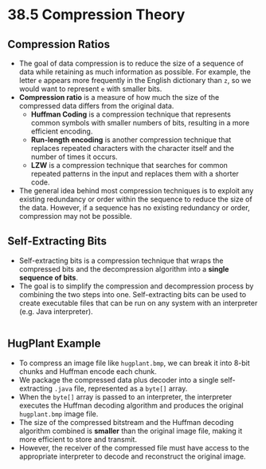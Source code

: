 # 38.5 Compression Theory

## Compression Ratios

* The goal of data compression is to reduce the size of a sequence of data while retaining as much information as possible. For example, the letter `e` appears more frequently in the English dictionary than `z`, so we would want to represent `e` with smaller bits.
* **Compression ratio** is a measure of how much the size of the compressed data differs from the original data.&#x20;
  * **Huffman Coding** is a compression technique that represents common symbols with smaller numbers of bits, resulting in a more efficient encoding.&#x20;
  * **Run-length encoding** is another compression technique that replaces repeated characters with the character itself and the number of times it occurs.&#x20;
  * **LZW** is a compression technique that searches for common repeated patterns in the input and replaces them with a shorter code.&#x20;
* The general idea behind most compression techniques is to exploit any existing redundancy or order within the sequence to reduce the size of the data. However, if a sequence has no existing redundancy or order, compression may not be possible.

## Self-Extracting Bits

* Self-extracting bits is a compression technique that wraps the compressed bits and the decompression algorithm into a **single sequence of bits**.
* The goal is to simplify the compression and decompression process by combining the two steps into one. Self-extracting bits can be used to create executable files that can be run on any system with an interpreter (e.g. Java interpreter).

<figure><img src="../.gitbook/assets/Screenshot 2023-04-24 at 9.34.44 PM.png" alt=""><figcaption></figcaption></figure>

## HugPlant Example

* To compress an image file like `hugplant.bmp`, we can break it into 8-bit chunks and Huffman encode each chunk.
* We package the compressed data plus decoder into a single self-extracting `.java` file, represented as a `byte[]` array.
* When the `byte[]` array is passed to an interpreter, the interpreter executes the Huffman decoding algorithm and produces the original `hugplant.bmp` image file.
* The size of the compressed bitstream and the Huffman decoding algorithm combined is **smaller** than the original image file, making it more efficient to store and transmit.
* However, the receiver of the compressed file must have access to the appropriate interpreter to decode and reconstruct the original image.
